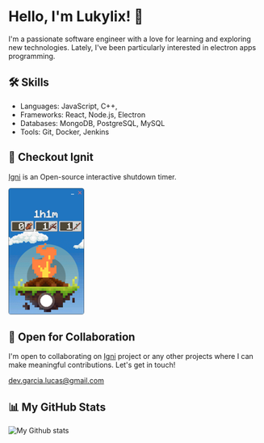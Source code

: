 # Hello, I'm Lukylix! 👋

I'm a passionate software engineer with a love for learning and exploring new technologies. Lately, I've been particularly interested in electron apps programming.

## 🛠️ Skills

- Languages: JavaScript, C++,
- Frameworks: React, Node.js, Electron
- Databases: MongoDB, PostgreSQL, MySQL
- Tools: Git, Docker, Jenkins

## 👀 Checkout Ignit

[Igni](https://github.com/Lukylix/Igni) is an Open-source interactive shutdown timer.

<img src="./screenshot.png" alt="Igni Screenshot" width="150px">

## 🙌 Open for Collaboration

I'm open to collaborating on [Igni](https://github.com/Lukylix/Igni) project or any other projects where I can make meaningful contributions. Let's get in touch!

dev.garcia.lucas@gmail.com

## 📊 My GitHub Stats

![My Github stats](https://github-readme-stats.vercel.app/api?username=lukylix&show_icons=true&theme=radical)
